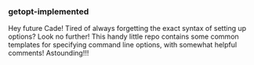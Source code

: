 ### getopt-implemented

Hey future Cade! Tired of always forgetting the exact syntax of setting up options? Look no further! This handy little repo contains some common templates for specifying command line options, with somewhat helpful comments! Astounding!!!
